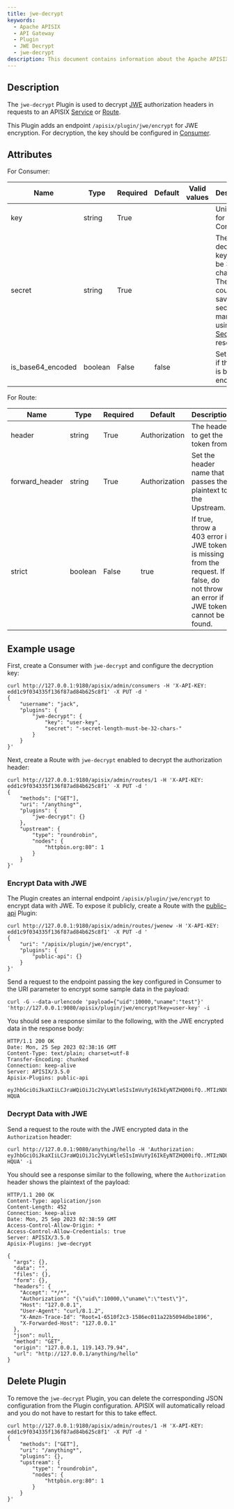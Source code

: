 ```yaml
---
title: jwe-decrypt
keywords:
  - Apache APISIX
  - API Gateway
  - Plugin
  - JWE Decrypt
  - jwe-decrypt
description: This document contains information about the Apache APISIX jwe-decrypt Plugin.
---
```


<!--
#
# Licensed to the Apache Software Foundation (ASF) under one or more
# contributor license agreements.  See the NOTICE file distributed with
# this work for additional information regarding copyright ownership.
# The ASF licenses this file to You under the Apache License, Version 2.0
# (the "License"); you may not use this file except in compliance with
# the License.  You may obtain a copy of the License at
#
#     http://www.apache.org/licenses/LICENSE-2.0
#
# Unless required by applicable law or agreed to in writing, software
# distributed under the License is distributed on an "AS IS" BASIS,
# WITHOUT WARRANTIES OR CONDITIONS OF ANY KIND, either express or implied.
# See the License for the specific language governing permissions and
# limitations under the License.
#
-->

## Description

The `jwe-decrypt` Plugin is used to decrypt [JWE](https://datatracker.ietf.org/doc/html/rfc7516) authorization headers in requests to an APISIX [Service](../terminology/service.md) or [Route](../terminology/route.md).

This Plugin adds an endpoint `/apisix/plugin/jwe/encrypt` for JWE encryption. For decryption, the key should be configured in [Consumer](../terminology/consumer.md).

## Attributes

For Consumer:

| Name          | Type    | Required                                              | Default | Valid values                | Description                                                                                                                                  |
|---------------|---------|-------------------------------------------------------|---------|-----------------------------|----------------------------------------------------------------------------------------------------------------------------------------------|
| key           | string  | True                                                  |         |                             | Unique key for a Consumer.                                                                                                                   |
| secret        | string  | True                                                 |         |                             | The decryption key. Must be 32 characters. The key could be saved in a secret manager using the [Secret](../terminology/secret.md) resource. |
| is_base64_encoded | boolean | False                                                 | false   |                             | Set to true if the secret is base64 encoded.                                                                                                 |

For Route:

| Name   | Type   | Required | Default       | Description                                                         |
|--------|--------|----------|---------------|---------------------------------------------------------------------|
| header | string | True    | Authorization | The header to get the token from.                                   |
| forward_header | string | True     | Authorization  | Set the header name that passes the plaintext to the Upstream.   |
| strict | boolean | False     | true  | If true, throw a 403 error if JWE token is missing from the request. If false, do not throw an error if JWE token cannot be found.  |

## Example usage

First, create a Consumer with `jwe-decrypt` and configure the decryption key:

```shell
curl http://127.0.0.1:9180/apisix/admin/consumers -H 'X-API-KEY: edd1c9f034335f136f87ad84b625c8f1' -X PUT -d '
{
    "username": "jack",
    "plugins": {
        "jwe-decrypt": {
            "key": "user-key",
            "secret": "-secret-length-must-be-32-chars-"
        }
    }
}'
```

Next, create a Route with `jwe-decrypt` enabled to decrypt the authorization header:

```shell
curl http://127.0.0.1:9180/apisix/admin/routes/1 -H 'X-API-KEY: edd1c9f034335f136f87ad84b625c8f1' -X PUT -d '
{
    "methods": ["GET"],
    "uri": "/anything*",
    "plugins": {
        "jwe-decrypt": {}
    },
    "upstream": {
        "type": "roundrobin",
        "nodes": {
            "httpbin.org:80": 1
        }
    }
}'
```

### Encrypt Data with JWE

The Plugin creates an internal endpoint `/apisix/plugin/jwe/encrypt` to encrypt data with JWE. To expose it publicly, create a Route with the [public-api](public-api.md) Plugin:

```shell
curl http://127.0.0.1:9180/apisix/admin/routes/jwenew -H 'X-API-KEY: edd1c9f034335f136f87ad84b625c8f1' -X PUT -d '
{
    "uri": "/apisix/plugin/jwe/encrypt",
    "plugins": {
        "public-api": {}
    }
}'
```

Send a request to the endpoint passing the key configured in Consumer to the URI parameter to encrypt some sample data in the payload:

```shell
curl -G --data-urlencode 'payload={"uid":10000,"uname":"test"}' 'http://127.0.0.1:9080/apisix/plugin/jwe/encrypt?key=user-key' -i
```

You should see a response similar to the following, with the JWE encrypted data in the response body:

```
HTTP/1.1 200 OK
Date: Mon, 25 Sep 2023 02:38:16 GMT
Content-Type: text/plain; charset=utf-8
Transfer-Encoding: chunked
Connection: keep-alive
Server: APISIX/3.5.0
Apisix-Plugins: public-api

eyJhbGciOiJkaXIiLCJraWQiOiJ1c2VyLWtleSIsImVuYyI6IkEyNTZHQ00ifQ..MTIzNDU2Nzg5MDEy.hfzMJ0YfmbMcJ0ojgv4PYAHxPjlgMivmv35MiA.7nilnBt2dxLR_O6kf-HQUA
```

### Decrypt Data with JWE

Send a request to the route with the JWE encrypted data in the `Authorization` header:

```shell
curl http://127.0.0.1:9080/anything/hello -H 'Authorization: eyJhbGciOiJkaXIiLCJraWQiOiJ1c2VyLWtleSIsImVuYyI6IkEyNTZHQ00ifQ..MTIzNDU2Nzg5MDEy.hfzMJ0YfmbMcJ0ojgv4PYAHxPjlgMivmv35MiA.7nilnBt2dxLR_O6kf-HQUA' -i
```

You should see a response similar to the following, where the `Authorization` header shows the plaintext of the payload:

```
HTTP/1.1 200 OK
Content-Type: application/json
Content-Length: 452
Connection: keep-alive
Date: Mon, 25 Sep 2023 02:38:59 GMT
Access-Control-Allow-Origin: *
Access-Control-Allow-Credentials: true
Server: APISIX/3.5.0
Apisix-Plugins: jwe-decrypt

{
  "args": {},
  "data": "",
  "files": {},
  "form": {},
  "headers": {
    "Accept": "*/*",
    "Authorization": "{\"uid\":10000,\"uname\":\"test\"}",
    "Host": "127.0.0.1",
    "User-Agent": "curl/8.1.2",
    "X-Amzn-Trace-Id": "Root=1-6510f2c3-1586ec011a22b5094dbe1896",
    "X-Forwarded-Host": "127.0.0.1"
  },
  "json": null,
  "method": "GET",
  "origin": "127.0.0.1, 119.143.79.94",
  "url": "http://127.0.0.1/anything/hello"
}
```

## Delete Plugin

To remove the `jwe-decrypt` Plugin, you can delete the corresponding JSON configuration from the Plugin configuration. APISIX will automatically reload and you do not have to restart for this to take effect.

```shell
curl http://127.0.0.1:9180/apisix/admin/routes/1 -H 'X-API-KEY: edd1c9f034335f136f87ad84b625c8f1' -X PUT -d '
{
    "methods": ["GET"],
    "uri": "/anything*",
    "plugins": {},
    "upstream": {
        "type": "roundrobin",
        "nodes": {
            "httpbin.org:80": 1
        }
    }
}'
```
